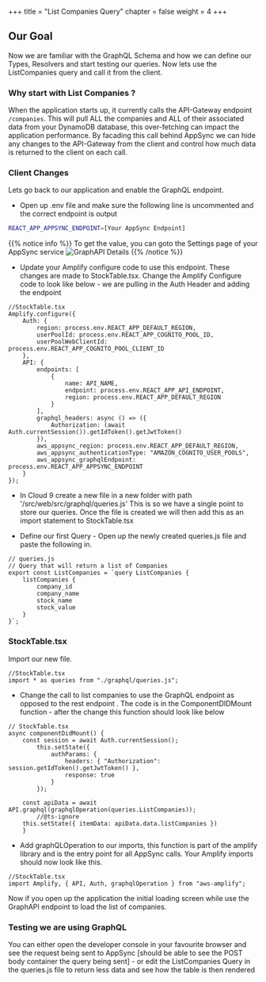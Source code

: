 +++
title = "List Companies Query"
chapter = false
weight = 4
+++

## Our Goal

Now we are familiar with the GraphQL Schema and how we can define our Types, Resolvers and start testing our queries. Now lets use the ListCompanies query and call it from the client.

### Why start with List Companies ?

When the application starts up, it currently calls the API-Gateway endpoint `/companies`. This will pull ALL the companies and ALL of their associated data from your DynamoDB database, this over-fetching can impact the application performance. By facading this call behind AppSync we can hide any changes to the API-Gateway from the client and control how much data is returned to the client on each call.

### Client Changes

Lets go back to our application and enable the GraphQL endpoint.

-   Open up .env file and make sure the following line is uncommented and the correct endpoint is output

```bash
REACT_APP_APPSYNC_ENDPOINT=[Your AppSync Endpoint]
```

{{% notice info %}}
To get the value, you can goto the Settings page of your AppSync service
![GraphAPI Details](/images/GraphAPIDetails.png)
{{% /notice %}}

-   Update your Amplify configure code to use this endpoint. These changes are made to StockTable.tsx. Change the Amplify Configure code to look like below - we are pulling in the Auth Header and adding the endpoint

```tsx
//StockTable.tsx
Amplify.configure({
    Auth: {
        region: process.env.REACT_APP_DEFAULT_REGION,
        userPoolId: process.env.REACT_APP_COGNITO_POOL_ID,
        userPoolWebClientId: process.env.REACT_APP_COGNITO_POOL_CLIENT_ID
    },
    API: {
        endpoints: [
            {
                name: API_NAME,
                endpoint: process.env.REACT_APP_API_ENDPOINT,
                region: process.env.REACT_APP_DEFAULT_REGION
            }
        ],
        graphql_headers: async () => ({
            Authorization: (await Auth.currentSession()).getIdToken().getJwtToken()
        }),
        aws_appsync_region: process.env.REACT_APP_DEFAULT_REGION,
        aws_appsync_authenticationType: "AMAZON_COGNITO_USER_POOLS",
        aws_appsync_graphqlEndpoint: process.env.REACT_APP_APPSYNC_ENDPOINT
    }
});
```

-   In Cloud 9 create a new file in a new folder with path '/src/web/src/graphql/queries.js' This is so we have a single point to store our queries. Once the file is created we will then add this as an import statement to StockTable.tsx

-   Define our first Query - Open up the newly created queries.js file and paste the following in.

```tsx
// queries.js
// Query that will return a list of Companies
export const ListCompanies = `query ListCompanies {
    listCompanies { 
        company_id 
        company_name
        stock_name
        stock_value
    }
}`;
```
### StockTable.tsx 

Import our new file.

```tsx
//StockTable.tsx
import * as queries from "./graphql/queries.js";
```

- Change the call to list companies to use the GraphQL endpoint as opposed to the rest endpoint . The code is in the ComponentDIDMount function - after the change this function should look like below

```tsx
// StockTable.tsx
async componentDidMount() {
    const session = await Auth.currentSession();
        this.setState({
            authParams: {
                headers: { "Authorization": session.getIdToken().getJwtToken() },
                response: true
            }
        });

    const apiData = await API.graphql(graphqlOperation(queries.ListCompanies));
        //@ts-ignore
    this.setState({ itemData: apiData.data.listCompanies })
    }

```

-   Add graphQLOperation to our imports, this function is part of the amplify library and is the entry point for all AppSync calls. Your Amplify imports should now look like this.

```tsx
//StockTable.tsx
import Amplify, { API, Auth, graphqlOperation } from "aws-amplify";
```

Now if you open up the application the initial loading screen while use the GraphAPI endpoint to load the list of companies.

### Testing we are using GraphQL

You can either open the developer console in your favourite browser and see the request being sent to AppSync [should be able to see the POST body container the query being sent] - or edit the ListCompanies Query in the queries.js file to return less data and see how the table is then rendered
